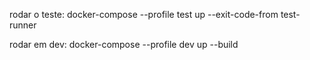 rodar o teste:
docker-compose --profile test up --exit-code-from test-runner

rodar em dev:
docker-compose --profile dev up --build
